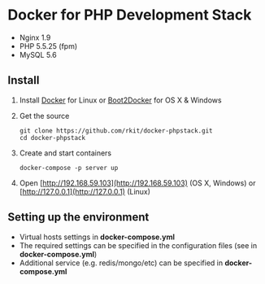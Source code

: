Docker for PHP Development Stack
========

- Nginx 1.9
- PHP 5.5.25 (fpm)
- MySQL 5.6

## Install

1. Install [Docker](https://www.docker.com/) for Linux or [Boot2Docker](http://boot2docker.io/) for OS X & Windows

2. Get the source
   ```
   git clone https://github.com/rkit/docker-phpstack.git
   cd docker-phpstack
   ```

3. Create and start containers

   ```
   docker-compose -p server up
   ```

4. Open [http://192.168.59.103](http://192.168.59.103) (OS X, Windows) or [http://127.0.0.1](http://127.0.0.1) (Linux)

## Setting up the environment

- Virtual hosts settings in **docker-compose.yml**
- The required settings can be specified in the configuration files (see in **docker-compose.yml**)
- Additional service (e.g. redis/mongo/etc) can be specified in **docker-compose.yml**
